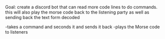 Goal: create a discord bot that can read more code lines to do commands.
this will also play the morse code back to the listening party as well as sending back the text form decoded

-takes a command and seconds it and sends it back
-plays the Morse code to listeners
